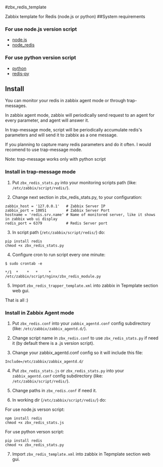 #zbx_redis_template

Zabbix template for Redis (node.js or python)
##System requirements

### For use node.js version script
- [node.js](https://github.com/joyent/node) 
- [node_redis](https://github.com/mranney/node_redis)

### For use python version script
- [python](http://www.python.org/downloads/) 
- [redis-py](https://github.com/andymccurdy/redis-py)


## Install
You can monitor your redis in zabbix agent mode or through trap-messages.

In zabbix agent mode, zabbix will periodically send request to an agent for every parameter, and agent will answer it.

In trap-message mode, script will be periodically accumulate redis's parameters and will send it to zabbix as a one message.

If you planning to capture many redis parameters and do it often. I would recomend  to use trap-message mode.

Note: trap-message works only with python script

### Install in trap-message mode

1) Put `zbx_redis_stats.py` into your monitoring scripts path (like: `/etc/zabbix/script/redis/`).

2) Change next section in zbx_redis_stats.py, to your configuration:

```
zabbix_host = '127.0.0.1'	# Zabbix Server IP
zabbix_port = 10051			# Zabbix Server Port
hostname = 'redis.srv.name'	# Name of monitored server, like it shows in zabbix web ui display
redis_port = 6379			# Redis Server port
```

3) In script path (`/etc/zabbix/script/redis/`) do:
```
pip install redis
chmod +x zbx_redis_stats.py
```

4) Configure cron to run script every one minute:
```
$ sudo crontab -e

*/1  *    *   *     *       /etc/zabbix/script/nginx/zbx_redis_module.py
```

5) Import `zbx_redis_trapper_template.xml` into zabbix in Tepmplate section web gui.

That is all :)

### Install in Zabbix Agent mode

1) Put `zbx_redis.conf` into your `zabbix_agentd.conf` config subdirectory (like: `/etc/zabbix/zabbix_agentd.d/`).

2) Change script name in `zbx_redis.conf` to use `zbx_redis_stats.py` if need it (by default there is a .js version script).

3) Change your zabbix_agentd.conf config so it will include this file:
```
Include=/etc/zabbix/zabbix_agentd.d/
```
4) Put `zbx_redis_stats.js` or `zbx_redis_stats.py` into your `zabbix_agentd.conf` config subdirectory (like: `/etc/zabbix/script/redis/`).

5) Change paths in `zbx_redis.conf` if need it.

6) In working dir (`/etc/zabbix/script/redis/`) do:

For use node.js verson script:
```
npm install redis
chmod +x zbx_redis_stats.js
```

For use python verson script:
```
pip install redis
chmod +x zbx_redis_stats.py
```
7) Import `zbx_redis_template.xml` into zabbix in Tepmplate section web gui.
